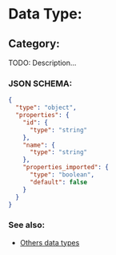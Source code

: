# Data Type: 

## Category:

TODO: Description...
    
### JSON SCHEMA:
```JSON
{
  "type": "object",
  "properties": {
    "id": {
      "type": "string"
    },
    "name": {
      "type": "string"
    },
    "properties_imported": {
      "type": "boolean",
      "default": false
    }
  }
}
```

### See also:
* [Others data types](overview?id=Category)